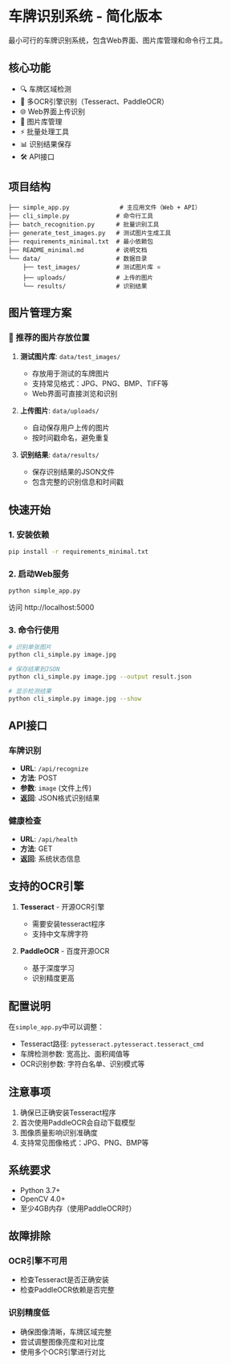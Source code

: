 # 车牌识别系统 - 简化版本

最小可行的车牌识别系统，包含Web界面、图片库管理和命令行工具。

## 核心功能

- 🔍 车牌区域检测
- 🤖 多OCR引擎识别（Tesseract、PaddleOCR）
- 🌐 Web界面上传识别
- 📸 图片库管理
- ⚡ 批量处理工具
- 📊 识别结果保存
- 🛠️ API接口

## 项目结构

```text
├── simple_app.py              # 主应用文件（Web + API）
├── cli_simple.py             # 命令行工具
├── batch_recognition.py      # 批量识别工具
├── generate_test_images.py   # 测试图片生成工具
├── requirements_minimal.txt  # 最小依赖包
├── README_minimal.md         # 说明文档
└── data/                     # 数据目录
    ├── test_images/          # 测试图片库 ⭐
    ├── uploads/              # 上传的图片
    └── results/              # 识别结果
```

## 图片管理方案

### 📁 推荐的图片存放位置

1. **测试图片库**: `data/test_images/`
   - 存放用于测试的车牌图片
   - 支持常见格式：JPG、PNG、BMP、TIFF等
   - Web界面可直接浏览和识别

2. **上传图片**: `data/uploads/`
   - 自动保存用户上传的图片
   - 按时间戳命名，避免重复

3. **识别结果**: `data/results/`
   - 保存识别结果的JSON文件
   - 包含完整的识别信息和时间戳

## 快速开始

### 1. 安装依赖

```bash
pip install -r requirements_minimal.txt
```

### 2. 启动Web服务

```bash
python simple_app.py
```

访问 http://localhost:5000

### 3. 命令行使用

```bash
# 识别单张图片
python cli_simple.py image.jpg

# 保存结果到JSON
python cli_simple.py image.jpg --output result.json

# 显示检测结果
python cli_simple.py image.jpg --show
```

## API接口

### 车牌识别
- **URL**: `/api/recognize`
- **方法**: POST
- **参数**: `image` (文件上传)
- **返回**: JSON格式识别结果

### 健康检查
- **URL**: `/api/health`
- **方法**: GET
- **返回**: 系统状态信息

## 支持的OCR引擎

1. **Tesseract** - 开源OCR引擎
   - 需要安装tesseract程序
   - 支持中文车牌字符

2. **PaddleOCR** - 百度开源OCR
   - 基于深度学习
   - 识别精度更高

## 配置说明

在`simple_app.py`中可以调整：

- Tesseract路径: `pytesseract.pytesseract.tesseract_cmd`
- 车牌检测参数: 宽高比、面积阈值等
- OCR识别参数: 字符白名单、识别模式等

## 注意事项

1. 确保已正确安装Tesseract程序
2. 首次使用PaddleOCR会自动下载模型
3. 图像质量影响识别准确度
4. 支持常见图像格式：JPG、PNG、BMP等

## 系统要求

- Python 3.7+
- OpenCV 4.0+
- 至少4GB内存（使用PaddleOCR时）

## 故障排除

### OCR引擎不可用
- 检查Tesseract是否正确安装
- 检查PaddleOCR依赖是否完整

### 识别精度低
- 确保图像清晰，车牌区域完整
- 尝试调整图像亮度和对比度
- 使用多个OCR引擎进行对比
